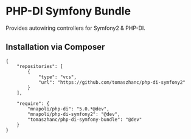 PHP-DI Symfony Bundle
========================

Provides autowiring controllers for Symfony2 &amp; PHP-DI.

Installation via Composer
-------------------------

    {
        "repositories": [
            {
                "type": "vcs",
                "url": "https://github.com/tomaszhanc/php-di-symfony2"
            }
        ],

        "require": {
            "mnapoli/php-di": "5.0.*@dev",
            "mnapoli/php-di-symfony2": "@dev",
            "tomaszhanc/php-di-symfony-bundle": "@dev"
        }
    }
